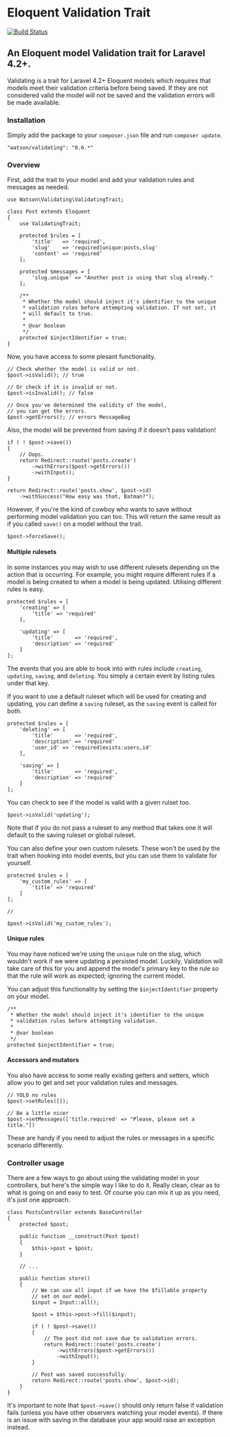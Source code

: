 Eloquent Validation Trait
=========================

[![Build Status](https://travis-ci.org/dwightwatson/validating.png?branch=master)](https://travis-ci.org/dwightwatson/validating)

## An Eloquent model Validation trait for Laravel 4.2+.

Validating is a trait for Laravel 4.2+ Eloquent models which requires that models meet their validation criteria before being saved. If they are not considered valid the model will not be saved and the validation errors will be made available.

### Installation

Simply add the package to your `composer.json` file and run `composer update`.

```
"watson/validating": "0.6.*"
```

### Overview

First, add the trait to your model and add your validation rules and messages as needed.

```
use Watson\Validating\ValidatingTrait;

class Post extends Eloquent
{
	use ValidatingTrait;

	protected $rules = [
		'title'   => 'required',
		'slug'    => 'required|unique:posts,slug'
		'content' => 'required'
	];

	protected $messages = [
		'slug.unique' => "Another post is using that slug already."
	];

    /**
     * Whether the model should inject it's identifier to the unique
     * validation rules before attempting validation. If not set, it
     * will default to true.
     *
     * @var boolean
     */
    protected $injectIdentifier = true;
}
```

Now, you have access to some plesant functionality.

    // Check whether the model is valid or not.
    $post->isValid(); // true

    // Or check if it is invalid or not.
    $post->isInvalid(); // false

    // Once you've determined the validity of the model, 
    // you can get the errors.
    $post->getErrors(); // errors MessageBag

Also, the model will be prevented from saving if it doesn't pass validation!

    if ( ! $post->save())
    {
    	// Oops.
    	return Redirect::route('posts.create')
    		->withErrors($post->getErrors())
    		->withInput();
    }

    return Redirect::route('posts.show', $post->id)
    	->withSuccess("How easy was that, Batman?");

However, if you're the kind of cowboy who wants to save without performing model validation you can too. This will return the same result as if you called `save()` on a model without the trait.

    $post->forceSave();

#### Multiple rulesets

In some instances you may wish to use different rulesets depending on the action that is occurring. For example, you might require different rules if a model is being created to when a model is being updated. Utilising different rules is easy.

    protected $rules = [
        'creating' => [
            'title' => 'required'
        ],

        'updating' => [
            'title'       => 'required',
            'description' => 'required'
        ]
    ];

The events that you are able to hook into with rules include `creating`, `updating`, `saving`, and `deleting`. You simply a certain event by listing rules under that key.

If you want to use a default ruleset which will be used for creating and updating, you can define a `saving` ruleset, as the `saving` event is called for both.

    protected $rules = [
        'deleting' => [
            'title'       => 'required',
            'description' => 'required'
            'user_id' => 'required|exists:users,id'
        ],

        'saving' => [
            'title'       => 'required',
            'description' => 'required'
        ]
    ];

You can check to see if the model is valid with a given rulset too.

    $post->isValid('updating');

Note that if you do not pass a ruleset to any method that takes one it will default to the saving ruleset or global ruleset.

You can also define your own custom rulesets. These won't be used by the trait when hooking into model events, but you can use them to validate for yourself.

    protected $rules = [
        'my_custom_rules' => [
            'title' => 'required'
        ]
    ];

    // 

    $post->isValid('my_custom_rules');

#### Unique rules

You may have noticed we're using the `unique` rule on the slug, which wouldn't work if we were updating a persisted model. Luckily, Validation will take care of this for you and append the model's primary key to the rule so that the rule will work as expected; ignoring the current model.

You can adjust this functionality by setting the `$injectIdentifier` property on your model.

    /**
     * Whether the model should inject it's identifier to the unique
     * validation rules before attempting validation.
     *
     * @var boolean
     */
    protected $injectIdentifier = true;

#### Accessors and mutators

You also have access to some really existing getters and setters, which allow you to get and set your validation rules and messages.

	// YOLO no rules
    $post->setRules([]);

	// Be a little nicer
    $post->setMessages(['title.required' => "Please, please set a title."])

These are handy if you need to adjust the rules or messages in a specific scenario differently.

### Controller usage

There are a few ways to go about using the validating model in your controllers, but here's the simple way I like to do it. Really clean, clear as to what is going on and easy to test. Of course you can mix it up as you need, it's just one approach.

    class PostsController extends BaseController
    {
        protected $post;

        public function __construct(Post $post)
        {
            $this->post = $post;
        }

        // ...

        public function store()
        {
            // We can use all input if we have the $fillable property
            // set on our model.
            $input = Input::all();

            $post = $this->post->fill($input);

            if ( ! $post->save())
            {
                // The post did not save due to validation errors.
                return Redirect::route('posts.create')
                    ->withErrors($post->getErrors())
                    ->withInput();
            }

            // Post was saved successfully.
            return Redirect::route('posts.show', $post->id);
        }
    }

It's important to note that `$post->save()` should only return false if validation fails (unless you have other observers watching your model events). If there is an issue with saving in the database your app would raise an exception instead.